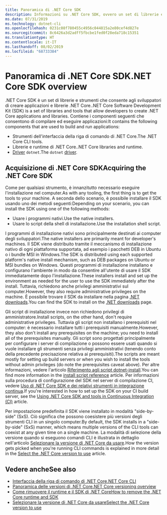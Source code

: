 ```yaml
---
title: Panoramica di .NET Core SDK
description: Informazioni su .NET Core SDK, ovvero un set di librerie e strumenti usati per creare progetti .NET Core.
ms.date: 07/31/2019
ms.technology: dotnet-cli
ms.openlocfilehash: 0231c08f780455c4956c044815a2e80cef4d827e
ms.sourcegitcommit: 8c6426a3d2adff5fbcbe1fed0f28eda718c15351
ms.translationtype: HT
ms.contentlocale: it-IT
ms.lasthandoff: 08/02/2019
ms.locfileid: "68733384"
---
```

# <a name="net-core-sdk-overview"></a><span data-ttu-id="28bcc-103">Panoramica di .NET Core SDK</span><span class="sxs-lookup"><span data-stu-id="28bcc-103">.NET Core SDK overview</span></span>

<span data-ttu-id="28bcc-104">.NET Core SDK è un set di librerie e strumenti che consente agli sviluppatori di creare applicazioni e librerie .NET Core.</span><span class="sxs-lookup"><span data-stu-id="28bcc-104">.NET Core Software Development Kit (SDK) is a set of libraries and tools that allow developers to create .NET Core applications and libraries.</span></span> <span data-ttu-id="28bcc-105">Contiene i componenti seguenti che consentono di compilare ed eseguire applicazioni:</span><span class="sxs-lookup"><span data-stu-id="28bcc-105">It contains the following components that are used to build and run applications:</span></span>

- <span data-ttu-id="28bcc-106">Strumenti dell'interfaccia della riga di comando di .NET Core.</span><span class="sxs-lookup"><span data-stu-id="28bcc-106">The .NET Core CLI tools.</span></span>
- <span data-ttu-id="28bcc-107">Librerie e runtime di .NET Core.</span><span class="sxs-lookup"><span data-stu-id="28bcc-107">.NET Core libraries and runtime.</span></span>
- <span data-ttu-id="28bcc-108">[Driver](tools/index.md#driver) `dotnet`.</span><span class="sxs-lookup"><span data-stu-id="28bcc-108">The `dotnet` [driver](tools/index.md#driver).</span></span>

## <a name="acquiring-the-net-core-sdk"></a><span data-ttu-id="28bcc-109">Acquisizione di .NET Core SDK</span><span class="sxs-lookup"><span data-stu-id="28bcc-109">Acquiring the .NET Core SDK</span></span>

<span data-ttu-id="28bcc-110">Come per qualsiasi strumento, è innanzitutto necessario eseguire l'installazione nel computer.</span><span class="sxs-lookup"><span data-stu-id="28bcc-110">As with any tooling, the first thing is to get the tools to your machine.</span></span> <span data-ttu-id="28bcc-111">A seconda dello scenario, è possibile installare il SDK usando uno dei metodi seguenti:</span><span class="sxs-lookup"><span data-stu-id="28bcc-111">Depending on your scenario, you can install the SDK using one of the following methods:</span></span>

- <span data-ttu-id="28bcc-112">Usare i programmi nativi.</span><span class="sxs-lookup"><span data-stu-id="28bcc-112">Use the native installers.</span></span>
- <span data-ttu-id="28bcc-113">Usare lo script della shell di installazione.</span><span class="sxs-lookup"><span data-stu-id="28bcc-113">Use the installation shell script.</span></span>

<span data-ttu-id="28bcc-114">I programmi di installazione nativi sono principalmente destinati ai computer degli sviluppatori.</span><span class="sxs-lookup"><span data-stu-id="28bcc-114">The native installers are primarily meant for developer's machines.</span></span> <span data-ttu-id="28bcc-115">Il SDK viene distribuito tramite il meccanismo di installazione nativo di ogni piattaforma supportata, ad esempio i pacchetti DEB in Ubuntu o i bundle MSI in Windows.</span><span class="sxs-lookup"><span data-stu-id="28bcc-115">The SDK is distributed using each supported platform's native install mechanism, such as DEB packages on Ubuntu or MSI bundles on Windows.</span></span> <span data-ttu-id="28bcc-116">Questi programmi di installazione installano e configurano l'ambiente in modo da consentire all'utente di usare il SDK immediatamente dopo l'installazione.</span><span class="sxs-lookup"><span data-stu-id="28bcc-116">These installers install and set up the environment as needed for the user to use the SDK immediately after the install.</span></span> <span data-ttu-id="28bcc-117">Tuttavia, richiedono anche privilegi amministrativi sul computer.</span><span class="sxs-lookup"><span data-stu-id="28bcc-117">However, they also require administrative privileges on the machine.</span></span> <span data-ttu-id="28bcc-118">È possibile trovare il SDK da installare nella pagina [.NET downloads](https://dotnet.microsoft.com/download).</span><span class="sxs-lookup"><span data-stu-id="28bcc-118">You can find the SDK to install on the [.NET downloads](https://dotnet.microsoft.com/download) page.</span></span>

<span data-ttu-id="28bcc-119">Gli script di installazione invece non richiedono privilegi di amministratore.</span><span class="sxs-lookup"><span data-stu-id="28bcc-119">Install scripts, on the other hand, don't require administrative privileges.</span></span> <span data-ttu-id="28bcc-120">Tuttavia gli script non installano i prerequisiti nel computer: è necessario installare tutti i prerequisiti manualmente.</span><span class="sxs-lookup"><span data-stu-id="28bcc-120">However, they also don't install any prerequisites on the machine; you need to install all of the prerequisites manually.</span></span> <span data-ttu-id="28bcc-121">Gli script sono progettati principalmente per configurare i server di compilazione o possono essere usati quando si vuole installare gli strumenti senza privilegi amministrativi (tenendo conto della precedente precisazione relativa ai prerequisiti).</span><span class="sxs-lookup"><span data-stu-id="28bcc-121">The scripts are meant mostly for setting up build servers or when you wish to install the tools without admin privileges (do note the prerequisites caveat above).</span></span> <span data-ttu-id="28bcc-122">Per altre informazioni, vedere l'articolo [Riferimento agli script dotnet-install](tools/dotnet-install-script.md).</span><span class="sxs-lookup"><span data-stu-id="28bcc-122">You can find more information in the [install script reference](tools/dotnet-install-script.md) article.</span></span> <span data-ttu-id="28bcc-123">Per informazioni sulla procedura di configurazione del SDK nel server di compilazione CI, vedere [Uso di .NET Core SDK e dei relativi strumenti in integrazione continua](tools/using-ci-with-cli.md).</span><span class="sxs-lookup"><span data-stu-id="28bcc-123">If you're interested in how to set up the SDK on your CI build server, see the [Using .NET Core SDK and tools in Continuous Integration (CI)](tools/using-ci-with-cli.md) article.</span></span>

<span data-ttu-id="28bcc-124">Per impostazione predefinita il SDK viene installato in modalità "side-by-side" (SxS). Ciò significa che possono coesistere più versioni degli strumenti CLI in un singolo computer.</span><span class="sxs-lookup"><span data-stu-id="28bcc-124">By default, the SDK installs in a "side-by-side" (SxS) manner, which means multiple versions of the CLI tools can coexist at any given time on a single machine.</span></span> <span data-ttu-id="28bcc-125">La modalità di selezione della versione quando si eseguono comandi CLI è illustrata in dettaglio nell'articolo [Selezionare la versione di .NET Core da usare](versions/selection.md).</span><span class="sxs-lookup"><span data-stu-id="28bcc-125">How the version gets picked when you're running CLI commands is explained in more detail in the [Select the .NET Core version to use](versions/selection.md) article.</span></span>

## <a name="see-also"></a><span data-ttu-id="28bcc-126">Vedere anche</span><span class="sxs-lookup"><span data-stu-id="28bcc-126">See also</span></span>

- [<span data-ttu-id="28bcc-127">Interfaccia della riga di comando di .NET Core</span><span class="sxs-lookup"><span data-stu-id="28bcc-127">.NET Core CLI</span></span>](tools/index.md)
- [<span data-ttu-id="28bcc-128">Panoramica delle versioni di .NET Core</span><span class="sxs-lookup"><span data-stu-id="28bcc-128">.NET Core versioning overview</span></span>](versions/index.md)
- [<span data-ttu-id="28bcc-129">Come rimuovere il runtime e il SDK di .NET Core</span><span class="sxs-lookup"><span data-stu-id="28bcc-129">How to remove the .NET Core runtime and SDK</span></span>](versions/remove-runtime-sdk-versions.md)
- [<span data-ttu-id="28bcc-130">Selezionare la versione di .NET Core da usare</span><span class="sxs-lookup"><span data-stu-id="28bcc-130">Select the .NET Core version to use</span></span>](versions/selection.md)

